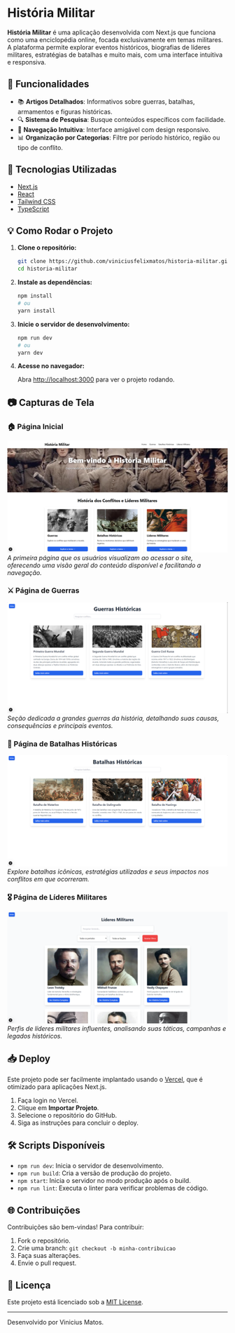 # História Militar

**História Militar** é uma aplicação desenvolvida com Next.js que funciona como uma enciclopédia online, focada exclusivamente em temas militares. A plataforma permite explorar eventos históricos, biografias de líderes militares, estratégias de batalhas e muito mais, com uma interface intuitiva e responsiva.

## 📄 Funcionalidades

- 📚 **Artigos Detalhados**: Informativos sobre guerras, batalhas, armamentos e figuras históricas.
- 🔍 **Sistema de Pesquisa**: Busque conteúdos específicos com facilidade.
- 🔄 **Navegação Intuitiva**: Interface amigável com design responsivo.
- 📊 **Organização por Categorias**: Filtre por período histórico, região ou tipo de conflito.

## 🚀 Tecnologias Utilizadas

- [Next.js](https://nextjs.org/)
- [React](https://reactjs.org/)
- [Tailwind CSS](https://tailwindcss.com/)
- [TypeScript](https://www.typescriptlang.org/) 

## 💡 Como Rodar o Projeto

1. **Clone o repositório:**

   ```bash
   git clone https://github.com/viniciusfelixmatos/historia-militar.git
   cd historia-militar
   ```

2. **Instale as dependências:**

   ```bash
   npm install
   # ou
   yarn install
   ```

3. **Inicie o servidor de desenvolvimento:**

   ```bash
   npm run dev
   # ou
   yarn dev
   ```

4. **Acesse no navegador:**

   Abra [http://localhost:3000](http://localhost:3000) para ver o projeto rodando.

## 📷 Capturas de Tela

### 🏠 Página Inicial
![Página Inicial](./public/screenshots/pagina-inicial.png)
*A primeira página que os usuários visualizam ao acessar o site, oferecendo uma visão geral do conteúdo disponível e facilitando a navegação.*

### ⚔️ Página de Guerras
![Página de Guerras](./public/screenshots/guerras.png)
*Seção dedicada a grandes guerras da história, detalhando suas causas, consequências e principais eventos.*

### 🏹 Página de Batalhas Históricas
![Página de Batalhas Históricas](./public/screenshots/batalhas.png)
*Explore batalhas icônicas, estratégias utilizadas e seus impactos nos conflitos em que ocorreram.*

### 🎖️ Página de Líderes Militares
![Página de Líderes Militares](./public/screenshots/lideres-militares.png)
*Perfis de líderes militares influentes, analisando suas táticas, campanhas e legados históricos.*

## 📥 Deploy

Este projeto pode ser facilmente implantado usando o [Vercel](https://vercel.com/), que é otimizado para aplicações Next.js.

1. Faça login no Vercel.
2. Clique em **Importar Projeto**.
3. Selecione o repositório do GitHub.
4. Siga as instruções para concluir o deploy.

## 🛠️ Scripts Disponíveis

- `npm run dev`: Inicia o servidor de desenvolvimento.
- `npm run build`: Cria a versão de produção do projeto.
- `npm start`: Inicia o servidor no modo produção após o build.
- `npm run lint`: Executa o linter para verificar problemas de código.

## 🌐 Contribuições

Contribuições são bem-vindas! Para contribuir:

1. Fork o repositório.
2. Crie uma branch: `git checkout -b minha-contribuicao`
3. Faça suas alterações.
4. Envie o pull request.

## 📄 Licença

Este projeto está licenciado sob a [MIT License](LICENSE).

---

Desenvolvido por Vinicius Matos.